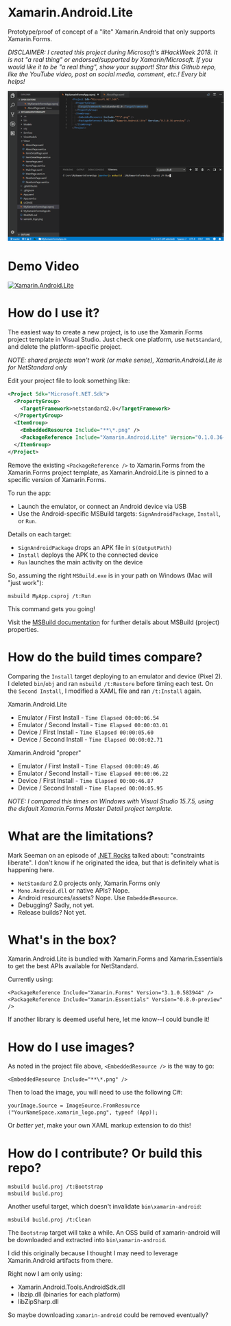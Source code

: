 # Xamarin.Android.Lite

Prototype/proof of concept of a "lite" Xamarin.Android that only
supports Xamarin.Forms.

_DISCLAIMER: I created this project during Microsoft's #HackWeek 2018.
It is not "a real thing" or endorsed/supported by Xamarin/Microsoft.
If you would like it to be "a real thing", show your support! Star
this Github repo, like the YouTube video, post on social media,
comment, etc.! Every bit helps!_

![Xamarin.Android.Lite](docs/Xamarin.Android.Lite.gif)

# Demo Video

[![Xamarin.Android.Lite](https://img.youtube.com/vi/x8v88Ukukj8/0.jpg)](https://youtu.be/x8v88Ukukj8)

# How do I use it?

The easiest way to create a new project, is to use the Xamarin.Forms
project template in Visual Studio. Just check one platform, use
`NetStandard`, and delete the platform-specific project.

_NOTE: shared projects won't work (or make sense),
Xamarin.Android.Lite is for NetStandard only_

Edit your project file to look something like:
```xml
<Project Sdk="Microsoft.NET.Sdk">
  <PropertyGroup>
    <TargetFramework>netstandard2.0</TargetFramework>
  </PropertyGroup>
  <ItemGroup>
    <EmbeddedResource Include="**\*.png" />
    <PackageReference Include="Xamarin.Android.Lite" Version="0.1.0.36-preview" />
  </ItemGroup>
</Project>
```

Remove the existing `<PackageReference />` to Xamarin.Forms from the
Xamarin.Forms project template, as Xamarin.Android.Lite is pinned to a
specific version of Xamarin.Forms.

To run the app:
- Launch the emulator, or connect an Android device via USB
- Use the Android-specific MSBuild targets: `SignAndroidPackage`,
  `Install`, or `Run`.

Details on each target:
- `SignAndroidPackage` drops an APK file in `$(OutputPath)`
- `Install` deploys the APK to the connected device
- `Run` launches the main activity on the device

So, assuming the right `MSBuild.exe` is in your path on Windows (Mac
will "just work"):

    msbuild MyApp.csproj /t:Run

This command gets you going!

Visit the [MSBuild documentation](docs/MSBuild.md) for further details
about MSBuild (project) properties.

# How do the build times compare?

Comparing the `Install` target deploying to an emulator and device
(Pixel 2). I deleted `bin`/`obj` and ran `msbuild /t:Restore` before
timing each test. On the `Second Install`, I modified a XAML file and
ran `/t:Install` again.

Xamarin.Android.Lite
- Emulator / First Install - `Time Elapsed 00:00:06.54`
- Emulator / Second Install - `Time Elapsed 00:00:03.01`
- Device / First Install - `Time Elapsed 00:00:05.60`
- Device / Second Install - `Time Elapsed 00:00:02.71`

Xamarin.Android "proper"
- Emulator / First Install - `Time Elapsed 00:00:49.46`
- Emulator / Second Install - `Time Elapsed 00:00:06.22`
- Device / First Install - `Time Elapsed 00:00:46.87`
- Device / Second Install - `Time Elapsed 00:00:05.95`

_NOTE: I compared this times on Windows with Visual Studio 15.7.5,
using the default Xamarin.Forms Master Detail project template._

# What are the limitations?

Mark Seeman on an episode of [.NET Rocks](https://www.dotnetrocks.com/?show=1542)
talked about: "constraints liberate". I don't know if he originated
the idea, but that is definitely what is happening here.

- `NetStandard` 2.0 projects only, Xamarin.Forms only
- `Mono.Android.dll` or native APIs? Nope.
- Android resources/assets? Nope. Use `EmbeddedResource`.
- Debugging? Sadly, not yet.
- Release builds? Not yet.

# What's in the box?

Xamarin.Android.Lite is bundled with Xamarin.Forms and
Xamarin.Essentials to get the best APIs available for NetStandard.

Currently using:

    <PackageReference Include="Xamarin.Forms" Version="3.1.0.583944" />
    <PackageReference Include="Xamarin.Essentials" Version="0.8.0-preview" />

If another library is deemed useful here, let me know--I could bundle
it!

# How do I use images?

As noted in the project file above, `<EmbeddedResource />` is the way
to go:

    <EmbeddedResource Include="**\*.png" />

Then to load the image, you will need to use the following C#:

    yourImage.Source = ImageSource.FromResource ("YourNameSpace.xamarin_logo.png", typeof (App));

Or *better yet*, make your own XAML markup extension to do this!

# How do I contribute? Or build this repo?

    msbuild build.proj /t:Bootstrap
    msbuild build.proj

Another useful target, which doesn't invalidate `bin\xamarin-android`:

    msbuild build.proj /t:Clean

The `Bootstrap` target will take a while. An OSS build of
xamarin-android will be downloaded and extracted into
`bin\xamarin-android`.

I did this originally because I thought I may need to leverage
Xamarin.Android artifacts from there.

Right now I am only using:
- Xamarin.Android.Tools.AndroidSdk.dll
- libzip.dll (binaries for each platform)
- libZipSharp.dll

So maybe downloading `xamarin-android` could be removed eventually?